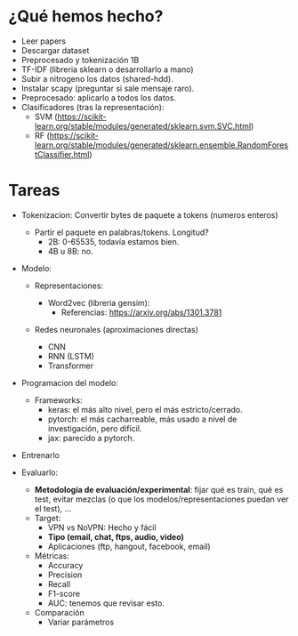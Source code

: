 # ¿Qué hemos hecho?
- Leer papers
- Descargar dataset
- Preprocesado y tokenización 1B
- TF-IDF (libreria sklearn o desarrollarlo a mano)
- Subir a nitrogeno los datos (shared-hdd).
- Instalar scapy (preguntar si sale mensaje raro).
- Preprocesado: aplicarlo a todos los datos.
- Clasificadores (tras la representación):
    - SVM (https://scikit-learn.org/stable/modules/generated/sklearn.svm.SVC.html)
    - RF (https://scikit-learn.org/stable/modules/generated/sklearn.ensemble.RandomForestClassifier.html)
# Tareas

- Tokenizacion: Convertir bytes de paquete a tokens (numeros enteros)
    - Partir el paquete en palabras/tokens. Longitud?
        - 2B: 0-65535, todavía estamos bien.
        - 4B u 8B: no.

- Modelo:
    - Representaciones:
        - Word2vec (libreria gensim):
            - Referencias: https://arxiv.org/abs/1301.3781
            
    
    - Redes neuronales (aproximaciones directas)
        - CNN
        - RNN (LSTM)
        - Transformer

- Programacion del modelo:
    - Frameworks: 
        - keras: el más alto nivel, pero el más estricto/cerrado.
        - pytorch: el más cacharreable, más usado a nivel de investigación, pero difícil.
        - jax: parecido a pytorch.

- Entrenarlo

- Evaluarlo:
    - **Metodología de evaluación/experimental**: fijar qué es train, qué es test, evitar mezclas (o que los modelos/representaciones puedan ver el test), ...
    - Target:
        - VPN vs NoVPN: Hecho y fácil
        - **Tipo (email, chat, ftps, audio, video)**
        - Aplicaciones (ftp, hangout, facebook, email)
    - Métricas: 
        - Accuracy
        - Precision
        - Recall
        - F1-score
        - AUC: tenemos que revisar esto.
    - Comparación
        - Variar parámetros
